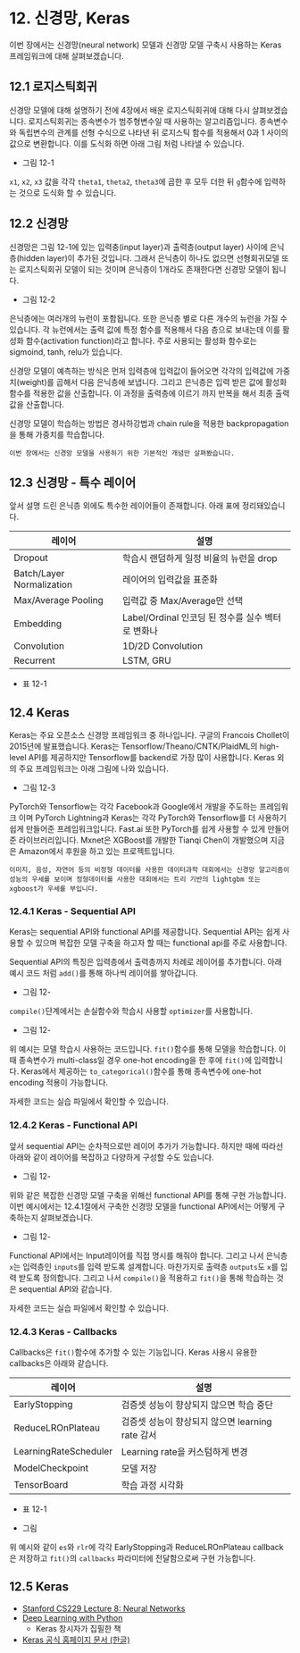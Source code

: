 # 12. 신경망, Keras

이번 장에서는 신경망(neural network) 모델과 신경망 모델 구축시 사용하는 Keras 프레임워크에 대해 살펴보겠습니다. 

## 12.1 로지스틱회귀

신경망 모델에 대해 설명하기 전에 4장에서 배운 로지스틱회귀에 대해 다시 살펴보겠습니다. 로지스틱회귀는 종속변수가 범주형변수일 때 사용하는 알고리즘입니다. 종속변수와 독립변수의 관계를 선형 수식으로 나타낸 뒤 로지스틱 함수를 적용해서 0과 1 사이의 값으로 변환합니다. 이를 도식화 하면 아래 그림 처럼 나타낼 수 있습니다. 

- 그림 12-1

`x1`, `x2`, `x3` 값을 각각 `theta1`, `theta2`, `theta3`에 곱한 후 모두 더한 뒤 `g`함수에 입력하는 것으로 도식화 할 수 있습니다. 

## 12.2 신경망

신경망은 그림 12-1에 있는 입력충(input layer)과 출력층(output layer) 사이에 은닉층(hidden layer)이 추가된 것입니다. 그래서 은닉층이 하나도 없으면 선형회귀모델 또는 로지스틱회귀 모델이 되는 것이며 은닉층이 1개라도 존재한다면 신경망 모델이 됩니다. 

- 그림 12-2 

은닉층에는 여러개의 뉴런이 포함됩니다. 또한 은닉층 별로 다른 개수의 뉴런을 가질 수 있습니다. 각 뉴런에서는 출력 값에 특정 함수를 적용해서 다음 층으로 보내는데 이를 활성화 함수(activation function)라고 합니다. 주로 사용되는 활성화 함수로는 sigmoind, tanh, relu가 있습니다. 

신경망 모델이 예측하는 방식은 먼저 입력층에 입력값이 들어오면 각각의 입력값에 가중치(weight)를 곱해서 다음 은닉층에 보냅니다. 그리고 은닉층은 입력 받은 값에 활성화 함수를 적용한 값을 산출합니다. 이 과정을 출력층에 이르기 까지 반복을 해서 최종 출력값을 산출합니다. 

신경망 모델이 학습하는 방법은 경사하강법과 chain rule을 적용한 backpropagation을 통해 가중치를 학습합니다. 

```{note}
이번 장에서는 신경망 모델을 사용하기 위한 기본적인 개념만 살펴봤습니다. 
```

## 12.3 신경망 - 특수 레이어

앞서 설명 드린 은닉층 외에도 특수한 레이어들이 존재합니다. 아래 표에 정리돼있습니다.

레이어 | 설명 |
---------|----------|
 Dropout | 학습시 랜덤하게 일정 비율의 뉴런을 drop |
 Batch/Layer Normalization | 레이어의 입력값을 표준화 |
 Max/Average Pooling | 입력값 중 Max/Average만 선택 |
 Embedding | Label/Ordinal 인코딩 된 정수를 실수 벡터로 변화나 |
 Convolution | 1D/2D Convolution |
 Recurrent | LSTM, GRU |
- 표 12-1

## 12.4 Keras

Keras는 주요 오픈소스 신경망 프레임워크 중 하나입니다. 구글의 Francois Chollet이 2015년에 발표했습니다. Keras는 Tensorflow/Theano/CNTK/PlaidML의 high-level API를 제공하지만 Tensorflow를 backend로 가장 많이 사용합니다. Keras 외의 주요 프레임워크는 아래 그림에 나와 있습니다. 

- 그림 12-3

PyTorch와 Tensorflow는 각각 Facebook과 Google에서 개발을 주도하는 프레임워크 이며 PyTorch Lightning과 Keras는 각각 PyTorch와 Tensorflow를 더 사용하기 쉽게 만들어준 프레임워크입니다. Fast.ai 또한 PyTorch를 쉽게 사용할 수 있게 만들어준 라이브러리입니다. Mxnet은 XGBoost를 개발한 Tianqi Chen이 개발했으며 지금은 Amazon에서 후원을 하고 있는 프로젝트입니다. 

```{tip} 
이미지, 음성, 자연어 등의 비정형 데이터를 사용한 데이터과학 대회에서는 신경망 알고리즘이 성능의 우세를 보이며 정형데이터를 사용한 대회에서는 트리 기반의 lightgbm 또는 xgboost가 우세를 부입니다. 
```

### 12.4.1 Keras - Sequential API

Keras는 sequential API와 functional API를 제공합니다. Sequential API는 쉽게 사용할 수 있으며 복잡한 모델 구축을 하고자 할 때는 functional api를 주로 사용합니다. 

Sequential API의 특징은 입력층에서 출력층까지 차례로 레이어를 추가합니다. 아래 예시 코드 처럼 `add()`를 통해 하나씩 레이어를 쌓아갑니다. 

- 그림 12-

`compile()`단계에서는 손실함수와 학습시 사용할 `optimizer`를 사용합니다. 

- 그림 12-

위 예시는 모델 학습시 사용하는 코드입니다. `fit()`함수를 통해 모델을 학습합니다. 이 때 종속변수가 multi-class일 경우 one-hot encoding을 한 후에 `fit()`에 입력합니다. Keras에서 제공하는 `to_categorical()`함수를 통해 종속변수에 one-hot encoding 적용이 가능합니다. 

자세한 코드는 실습 파일에서 확인할 수 있습니다. 

### 12.4.2 Keras - Functional API

앞서 sequential API는 순차적으로만 레이어 추가가 가능합니다. 하지만 때에 따라선 아래와 같이 레이어를 복잡하고 다양하게 구성할 수도 있습니다. 

- 그림 12-

위와 같은 복잡한 신경망 모델 구축을 위해선 functional API를 통해 구현 가능합니다. 이번 예시에서는 12.4.1절에서 구축한 신경망 모델을 functional API에서는 어떻게 구축하는지 살펴보겠습니다. 

- 그림 12-

Functional API에서는 Input레이어를 직접 명시를 해줘야 합니다. 그리고 나서 은닉층 `x`는 입력층인 `inputs`를 입력 받도록 설계합니다. 마찬가지로 출력층 `outputs`도 `x`를 입력 받도록 정의합니다. 그리고 나서 `compile()`을 적용하고 `fit()`을 통해 학습하는 것은 sequential API와 같습니다. 

자세한 코드는 실습 파일에서 확인할 수 있습니다. 

### 12.4.3 Keras - Callbacks

Callbacks은 `fit()`함수에 추가할 수 있는 기능입니다. Keras 사용시 유용한 callbacks은 아래와 같습니다. 

레이어 | 설명 |
---------|----------|
 EarlyStopping | 검증셋 성능이 향상되지 않으면 학습 중단 |
 ReduceLROnPlateau | 검증셋 성능이 향상되지 않으면 learning rate 감서 |
 LearningRateScheduler | Learning rate을 커스텀하게 변경 |
 ModelCheckpoint | 모델 저장 |
 TensorBoard | 학습 과정 시각화 |
- 표 12-1

- 그림

위 예시와 같이 `es`와 `rlr`에 각각 EarlyStopping과 ReduceLROnPlateau callback은 저장하고 `fit()`의 `callbacks` 파라미터에 전달함으로써 구현 가능합니다. 

## 12.5 Keras

- [Stanford CS229 Lecture 8: Neural Networks](http://cs229.stanford.edu/notes2020fall/notes2020fall/deep_learning_notes.pdf)
- [Deep Learning with Python](https://amzn.to/2TJcmz3)
    - Keras 창시자가 집필한 책
- [Keras 공식 홈페이지 문서 (한글)](https://keras.io/ko/)
